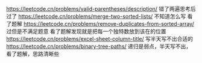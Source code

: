 https://leetcode.cn/problems/valid-parentheses/description/ 错了两遍思考后过了
https://leetcode.cn/problems/merge-two-sorted-lists/ 不知道怎么写 看了题解
https://leetcode.cn/problems/remove-duplicates-from-sorted-array/ 过但是不满足题意 看了题解发现就是把每一个独特数放到该在的位置
https://leetcode.cn/problems/excel-sheet-column-title/ 写半天写不出合适的
https://leetcode.cn/problems/binary-tree-paths/ 递归是弱点，半天写不出，看了题解，思路清晰些